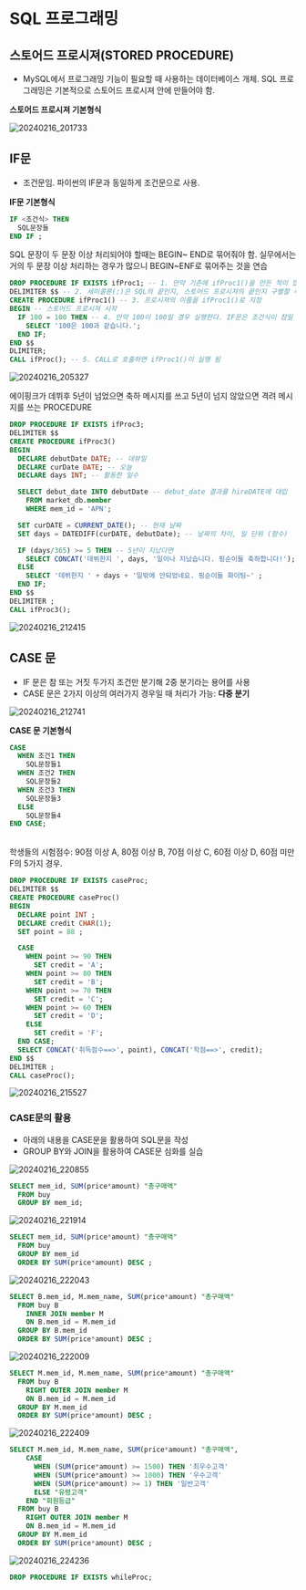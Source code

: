 #  SQL 프로그래밍

## 스토어드 프로시져(STORED PROCEDURE)
- MySQL에서 프로그래밍 기능이 필요할 때 사용하는 데이터베이스 개체. SQL 프로그래밍은 기본적으로 스토어드 프로시져 안에 만들어야 함.

**스토어드 프로시져 기본형식**

![20240216_201733](https://github.com/junhosong0/MySQL/assets/117610783/d4217ccf-59a6-4539-ada7-aff126052518)


## IF문
- 조건문임. 파이썬의 IF문과 동일하게 조건문으로 사용.

**IF문 기본형식**

```SQL
IF <조건식> THEN
  SQL문장들
END IF ;
```
SQL 문장이 두 문장 이상 처리되어야 할때는 BEGIN~ END로 묶어줘야 함. 실무에서는 거의 두 문장 이상 처리하는 경우가 많으니 BEGIN~ENF로 묶어주는 것을 연습
```SQL
DROP PROCEDURE IF EXISTS ifProc1; -- 1. 만약 기존에 ifProc1()을 만든 적이 있다면 삭제
DELIMITER $$ -- 2. 세미콜론(;)은 SQL의 끝인지, 스토어드 프로시져의 끝인지 구별할 수 없어 $$를 사용
CREATE PROCEDURE ifProc1() -- 3. 프로시져의 이름을 ifProc1()로 지정
BEGIN -- 스토어드 프로시져 시작
  IF 100 = 100 THEN -- 4. 만약 100이 100일 경우 실행한다. IF문은 조건식이 참일 경우실행
    SELECT '100은 100과 같습니다.';
  END IF;
END $$
DLIMITER;
CALL ifProc(); -- 5. CALL로 호출하면 ifProc1()이 실행 됨
```
![20240216_205327](https://github.com/junhosong0/MySQL/assets/117610783/d0cac593-cad2-41cc-91a0-e2a6023369aa)


에이핑크가 데뷔후 5년이 넘었으면 축하 메시지를 쓰고 5년이 넘지 않았으면 격려 메시지를 쓰는 PROCEDURE
```SQL
DROP PROCEDURE IF EXISTS ifProc3;
DELIMITER $$
CREATE PROCEDURE ifProc3()
BEGIN
  DECLARE debutDate DATE; -- 데뷰일
  DECLARE curDate DATE; -- 오늘
  DECLARE days INT; -- 활동한 일수

  SELECT debut_date INTO debutDate -- debut_date 결과를 hireDATE에 대입
    FROM market_db.member
    WHERE mem_id = 'APN';

  SET curDATE = CURRENT_DATE(); -- 현재 날짜
  SET days = DATEDIFF(curDATE, debutDate); -- 날짜의 차이, 일 단위 (함수)

  IF (days/365) >= 5 THEN -- 5년이 지났다면
    SELECT CONCAT('데뷔한지 ', days, '일이나 지났습니다. 핑순이들 축하합니다!');
  ELSE
    SELECT '데뷔한지 ' + days + '일밖에 안되었네요. 핑순이들 화이팅~' ;
  END IF;
END $$
DELIMITER ;
CALL ifProc3();
```

![20240216_212415](https://github.com/junhosong0/MySQL/assets/117610783/201ccabd-589a-4102-9953-f22e9342eddd)




## CASE 문
- IF 문은 참 또는 거짓 두가지 조건만 분기해 2중 분기라는 용어를 사용
- CASE 문은 2가지 이상의 여러가지 경우일 때 처리가 가능: **다중 분기**

![20240216_212741](https://github.com/junhosong0/MySQL/assets/117610783/d147d876-cf7f-4438-903d-b320d5ede47b)

**CASE 문 기본형식**
```SQL
CASE
  WHEN 조건1 THEN
    SQL문장들1
  WHEN 조건2 THEN
    SQL문장들2
  WHEN 조건3 THEN
    SQL문장들3
  ELSE
    SQL문장들4
END CASE;
```

<br/>
학생들의 시험점수: 90점 이상 A, 80점 이상 B, 70점 이상 C, 60점 이상 D, 60점 미만 F의 5가지 경우.

```SQL
DROP PROCEDURE IF EXISTS caseProc;
DELIMITER $$
CREATE PROCEDURE caseProc()
BEGIN
  DECLARE point INT ;
  DECLARE credit CHAR(1);
  SET point = 88 ;

  CASE
    WHEN point >= 90 THEN
      SET credit = 'A';
    WHEN point >= 80 THEN
      SET credit = 'B';
    WHEN point >= 70 THEN
      SET credit = 'C';
    WHEN point >= 60 THEN
      SET credit = 'D';
    ELSE
      SET credit = 'F';
  END CASE;
  SELECT CONCAT('취득점수==>', point), CONCAT('학점==>', credit);
END $$
DELIMITER ;
CALL caseProc();
```

![20240216_215527](https://github.com/junhosong0/MySQL/assets/117610783/a47d20a1-9735-4190-b97e-6ff50fb68741)




### CASE문의 활용
- 아래의 내용을 CASE문을 활용하여 SQL문을 작성
- GROUP BY와 JOIN을 활용하여 CASE문 심화를 실습

![20240216_220855](https://github.com/junhosong0/MySQL/assets/117610783/d7494952-8337-4b8f-ae9b-6ede595320cd)


```SQL
SELECT mem_id, SUM(price*amount) "총구매액"
  FROM buy
  GROUP BY mem_id;
```

![20240216_221914](https://github.com/junhosong0/MySQL/assets/117610783/29589ece-f697-4f7f-b969-0a73c9e38cdc)


```SQL
SELECT mem_id, SUM(price*amount) "총구매액"
  FROM buy
  GROUP BY mem_id
  ORDER BY SUM(price*amount) DESC ;
```

![20240216_222043](https://github.com/junhosong0/MySQL/assets/117610783/eee3d129-af64-483e-b76b-456ff64c670b)


```SQL
SELECT B.mem_id, M.mem_name, SUM(price*amount) "총구매액"
  FROM buy B
    INNER JOIN member M
    ON B.mem_id = M.mem_id
  GROUP BY B.mem_id
  ORDER BY SUM(price*amount) DESC ;
```

![20240216_222009](https://github.com/junhosong0/MySQL/assets/117610783/d18b8617-b1ef-41c7-9d8c-f55946aee9bf)


```SQL
SELECT M.mem_id, M.mem_name, SUM(price*amount) "총구매액"
  FROM buy B
    RIGHT OUTER JOIN member M
    ON B.mem_id = M.mem_id
  GROUP BY M.mem_id
  ORDER BY SUM(price*amount) DESC ;
```

![20240216_222409](https://github.com/junhosong0/MySQL/assets/117610783/db5e3aec-8c30-4ca2-a92b-7be19e132d32)


```SQL
SELECT M.mem_id, M.mem_name, SUM(price*amount) "총구매액",
    CASE
      WHEN (SUM(price*amount) >= 1500) THEN '최우수고객'
      WHEN (SUM(price*amount) >= 1000) THEN '우수고객'
      WHEN (SUM(price*amount) >= 1) THEN '일반고객'
      ELSE "유령고객"
    END "회원등급"
  FROM buy B
    RIGHT OUTER JOIN member M
    ON B.mem_id = M.mem_id
  GROUP BY M.mem_id
  ORDER BY SUM(price*amount) DESC ;
```

![20240216_224236](https://github.com/junhosong0/MySQL/assets/117610783/ff3c0045-3f4f-48a6-92d6-7e9f133fa5be)



```SQL
DROP PROCEDURE IF EXISTS whileProc;

```


```SQL

```



```SQL

```


```SQL

```


